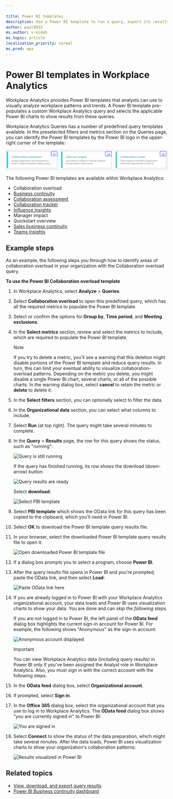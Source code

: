 ```yaml
---

title: Power BI templates
description: Use a Power BI template to run a query, export its results, and visualize them in Power BI
author: paul9955
ms.author: v-mideh
ms.topic: article
localization_priority: normal 
ms.prod: wpa
---
```


# Power BI templates in Workplace Analytics

Workplace Analytics provides Power BI templates that analysts can use to visually analyze workplace patterns and trends. A Power BI template pre-populates a custom Workplace Analytics query and selects the applicable Power BI charts to show results from these queries.

Workplace Analytics Queries has a number of predefined query templates available. In the preselected filters and metrics section on the Queries page, you can identify the Power BI templates by the Power BI logo in the upper-right corner of the template:

   ![Power BI logo in query cards](../Images/WpA/tutorials/pbi-cards.png)

The following Power BI templates are available within Workplace Analytics:

* Collaboration overload
* [Business continuity](../tutorials/power-bi-bc.md)
* [Collaboration assessment](../tutorials/power-bi-collab-assess.md)
* [Collaboration tracker](../tutorials/power-bi-collab-track.md)
* [Influence insights](../tutorials/pbi-influence-db.md)
* Manager impact
* Quickstart overview
* [Sales business continuity](../tutorials/pbi-bc-sales.md)
* [Teams insights](../tutorials/power-bi-teams.md)

## Example steps

As an example, the following steps you through how to identify areas of collaboration overload in your organization with the Collaboration overload query.

**To use the Power BI Collaboration overload template**

1. In Workplace Analytics, select **Analyze** > **Queries**.
2. Select **Collaboration overload** to open this predefined query, which has all the required metrics to populate the Power BI template.
3. Select or confirm the options for **Group by**, **Time period**, and **Meeting exclusions**.
4. In the **Select metrics** section, review and select the metrics to include, which are required to populate the Power BI template.

   > [!Note]
   > If you try to delete a metric, you'll see a warning that this deletion might disable portions of the Power BI template and reduce query results. In turn, this can limit your eventual ability to visualize collaboration-overload patterns. Depending on the metric you delete, you might disable a single Power BI chart, several charts, or all of the possible charts. In the warning dialog box, select **cancel** to retain the metric or **delete** to delete it.

5. In the **Select filters** section, you can optionally select to filter the data.
6. In the **Organizational data** section, you can select what columns to include.
7. Select **Run** (at top right). The query might take several minutes to complete.
8. In the **Query** > **Results** page, the row for this query shows the status, such as "running":

   ![Query is still running](../Images/WpA/tutorials/query-running.png)

   If the query has finished running, its row shows the download (down-arrow) button:

   ![Query results are ready](../Images/WpA/tutorials/query-results-done.png)

    Select **download**:

   ![Select PBI template](../Images/WpA/tutorials/pbi-templates-03.png)

9. Select **PBI template** which shows the OData link for this query has been copied to the clipboard, which you'll need in Power BI.
10. Select **OK** to download the Power BI template query results file.
11. In your browser, select the downloaded Power BI template query results file to open it:

    ![Open downloaded Power BI template file](../Images/WpA/tutorials/pbi-templates-05.png)

11. If a dialog box prompts you to select a program, choose **Power BI**.
12. After the query results file opens in Power BI and you're prompted, paste the OData link, and then select **Load**:

    ![Paste OData link here](../Images/WpA/tutorials/pbi-templates-07.png)

13. If you are already logged in to Power BI with your Workplace Analytics organizational account, your data loads and Power BI uses visualization charts to show your data. You are done and can _skip the following steps_.

    If you are not logged in to Power BI, the left panel of the **OData feed** dialog box highlights the current sign-in account for Power BI. For example, the following shows "Anonymous" as the sign-in account:

    ![Anonymous account displayed](../Images/WpA/tutorials/anon-access-to-pbi.png)

    > [!Important]
    > You can view Workplace Analytics data (including query results) in Power BI only if you've been assigned the Analyst role in Workplace Analytics. Also, you must sign in with the correct account with the following steps.

14. In the **OData feed** dialog box, select **Organizational account**.
15. If prompted, select **Sign in**.
16. In the **Office 365** dialog box, select the organizational account that you use to log in to Workplace Analytics. The **OData feed** dialog box shows "you are currently signed in" to Power BI:

    ![You are signed in](../Images/WpA/tutorials/you-are-signed-in.png)

17. Select **Connect** to show the status of the data preparation, which might take several minutes. After the data loads, Power BI uses visualization charts to show your organization's collaboration patterns:

    ![Results visualized in Power BI](../Images/WpA/tutorials/pbi-templates-08a.png)

## Related topics

* [View, download, and export query results](../use/view-download-and-export-query-results.md)
* [Power BI Business continuity dashboard](../tutorials/power-bi-bc.md)
